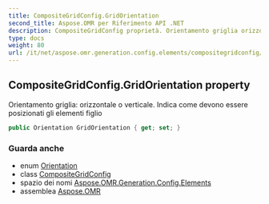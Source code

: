 ```yaml
---
title: CompositeGridConfig.GridOrientation
second_title: Aspose.OMR per Riferimento API .NET
description: CompositeGridConfig proprietà. Orientamento griglia orizzontale o verticale. Indica come devono essere posizionati gli elementi figlio
type: docs
weight: 80
url: /it/net/aspose.omr.generation.config.elements/compositegridconfig/gridorientation/
---
```

## CompositeGridConfig.GridOrientation property

Orientamento griglia: orizzontale o verticale. Indica come devono essere posizionati gli elementi figlio

```csharp
public Orientation GridOrientation { get; set; }
```

### Guarda anche

* enum [Orientation](../../../aspose.omr.generation/orientation/)
* class [CompositeGridConfig](../)
* spazio dei nomi [Aspose.OMR.Generation.Config.Elements](../../compositegridconfig/)
* assemblea [Aspose.OMR](../../../)


